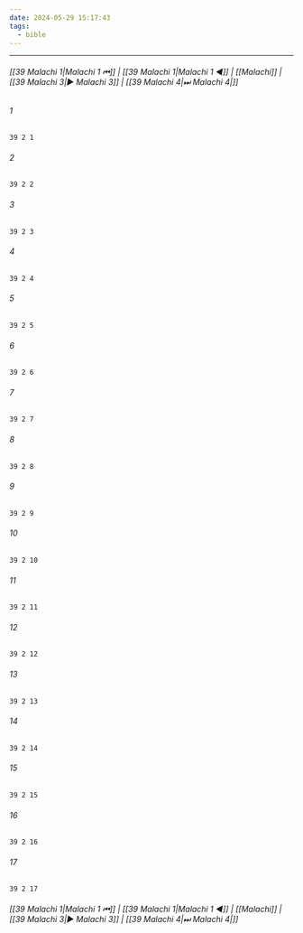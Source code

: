 ```yaml
---
date: 2024-05-29 15:17:43
tags:
  - bible
---
```

___

###### [[39 Malachi 1|Malachi 1 ⏮]] | [[39 Malachi 1|Malachi 1 ◀]] | [[Malachi]] | [[39 Malachi 3|▶ Malachi 3]] | [[39 Malachi 4|⏭ Malachi 4|]]

###### 1
``` verse
39 2 1 
```
###### 2
``` verse
39 2 2 
```
###### 3
``` verse
39 2 3 
```
###### 4
``` verse
39 2 4 
```
###### 5
``` verse
39 2 5 
```
###### 6
``` verse
39 2 6 
```
###### 7
``` verse
39 2 7 
```
###### 8
``` verse
39 2 8 
```
###### 9
``` verse
39 2 9 
```
###### 10
``` verse
39 2 10 
```
###### 11
``` verse
39 2 11 
```
###### 12
``` verse
39 2 12 
```
###### 13
``` verse
39 2 13 
```
###### 14
``` verse
39 2 14 
```
###### 15
``` verse
39 2 15 
```
###### 16
``` verse
39 2 16 
```
###### 17
``` verse
39 2 17 
```

###### [[39 Malachi 1|Malachi 1 ⏮]] | [[39 Malachi 1|Malachi 1 ◀]] | [[Malachi]] | [[39 Malachi 3|▶ Malachi 3]] | [[39 Malachi 4|⏭ Malachi 4|]]

